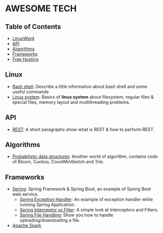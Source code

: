 # AWESOME TECH

## Table of Contents

- [LinuxWord](#linux)
- [API](#api)
- [Algorithms](#algorithms)
- [Frameworks](#frameworks)
- [Free Hosting](markdowns/free-hosting.md)

## Linux

- [Bash shell](markdowns/bash-shell.md): Describe a little information about bash shell and some useful commands
- [Linux system](markdowns/linux-system.md): Basics of __linux system__ about filesystem, regular files & special files, memory layout and multithreading problems.

## API

- [REST](markdowns/rest.md): A short paragraphs show what is REST & how to perform REST.

## Algorithms

- [Probabilistic data structures](markdowns/prob-data-structures.md): Another world of algorithm, contains code of Bloom, Cuckoo, CountMinSketch and Trie.

## Frameworks

- [Spring](markdowns/spring.md): Spring Framework & Spring Boot, an example of Spring Boot web service.
  - [Spring Exception Handler](markdowns/spring-exception-handler.md): An example of exception handler while running Spring Application.
  - [Spring Interceptor vs Filter](markdowns/spring-interceptor-vs-filter.md): A simple look at Interceptors and Filters.
  - [Spring File Handling](markdowns/spring-file-handling.md): Show you how to handle uploading/downloading a file.
- [Apache Spark](markdowns/spark.md)

